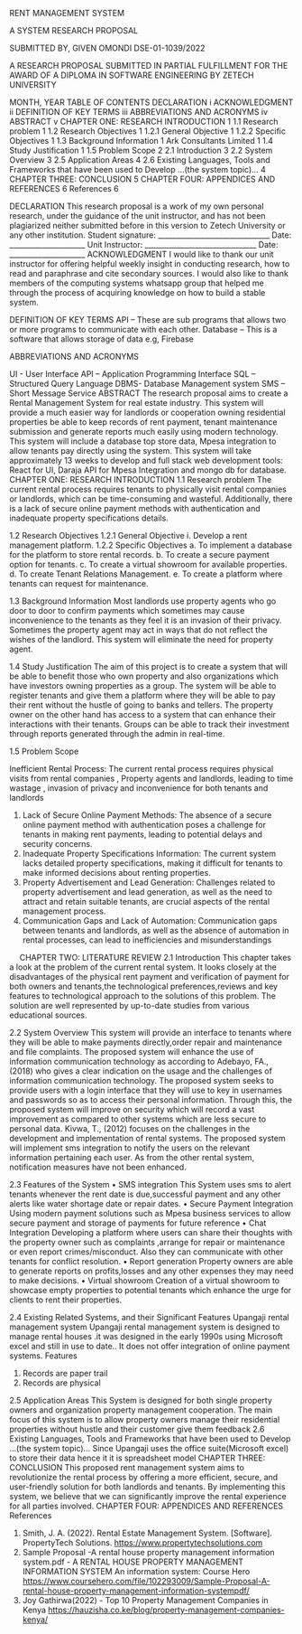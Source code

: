 RENT MANAGEMENT  SYSTEM

A SYSTEM RESEARCH PROPOSAL






SUBMITTED BY,
GIVEN OMONDI
DSE-01-1039/2022
 





A RESEARCH PROPOSAL SUBMITTED IN PARTIAL FULFILLMENT FOR THE AWARD OF A DIPLOMA IN SOFTWARE ENGINEERING BY ZETECH UNIVERSITY






MONTH, YEAR 
TABLE OF CONTENTS
DECLARATION	i
ACKNOWLEDGMENT	ii
DEFINITION OF KEY TERMS	iii
ABBREVIATIONS AND ACRONYMS	iv
ABSTRACT	v
CHAPTER ONE: RESEARCH INTRODUCTION	1
1.1 Research problem	1
1.2 Research Objectives	1
1.2.1 General Objective	1
1.2.2 Specific Objectives	1
1.3 Background Information	1
Ark Consultants Limited	1
1.4 Study Justification	1
1.5 Problem Scope	2
2.1 Introduction	3
2.2 System Overview	3
2.5 Application Areas	4
2.6 Existing Languages, Tools and Frameworks that have been used to Develop …(the system topic)…	4
CHAPTER THREE: CONCLUSION	5
CHAPTER FOUR: APPENDICES AND REFERENCES	6
References	6
 
DECLARATION
This research proposal is a work of my own personal research, under the guidance of the unit instructor, and has not been plagiarized neither submitted before in this version to Zetech University or any other institution.
Student signature: _______________________________	Date: _____________________
Unit Instructor:     _______________________________	Date: _____________________ 
ACKNOWLEDGMENT
I would  like to thank our unit instructor for offering helpful weekly insight in conducting research, how to read and paraphrase and cite secondary sources. I would also like to thank members of the computing systems whatsapp group that helped me through the process of acquiring knowledge on how to build a stable system.











 
DEFINITION OF KEY TERMS
API – These are sub programs that allows two or more programs to communicate with each other.
Database – This is a software that allows storage of data e.g,  Firebase







     
ABBREVIATIONS AND ACRONYMS

UI -  User Interface
API – Application Programming Interface 
SQL – Structured Query Language
DBMS- Database Management system
SMS – Short Message Service 
ABSTRACT
The research proposal aims to create a Rental Management System for real estate industry. This system will provide a much easier way for landlords or cooperation owning residential properties be able to keep records of rent payment, tenant maintenance  submission and generate reports much easily using modern technology. This system will include a database top store data, Mpesa integration to allow tenants pay directly using the system. This system will take approximately  13 weeks to develop and full stack web development tools: React for UI, Daraja API for Mpesa Integration and mongo db for database. 
CHAPTER ONE: RESEARCH INTRODUCTION
1.1	Research problem
The current rental process requires tenants to physically visit rental companies or landlords, which can be time-consuming and wasteful. Additionally, there is a lack of secure online payment methods with authentication and inadequate property specifications details.

1.2	Research Objectives
1.2.1	General Objective
i.	Develop a rent management platform.
1.2.2	Specific Objectives
a.	To implement  a database for the platform to store rental records.
b.	To create a secure payment option for tenants.
c.	To create a virtual showroom for available properties.
d.	To create Tenant Relations Management.
e.	To create a platform where tenants can request for maintenance.

1.3	Background Information
Most landlords use property agents who go door to door to confirm payments which sometimes may cause inconvenience to the tenants as they feel it is an invasion of their privacy. Sometimes the property agent may act in ways that do not reflect the wishes of the landlord. This system will eliminate the need for property agent. 


1.4	Study Justification
The aim of this project is to create a system that will be able to benefit those who own property and also organizations which have investors owning properties as a group. The system will be able to register tenants and give them a platform where they will be able to pay their rent without the hustle of going to banks and tellers. The property owner on the other hand has access to a system that  can enhance their interactions with their tenants. Groups can be able to track their investment through reports generated through the admin in real-time. 

1.5	Problem Scope

Inefficient Rental Process: The current rental process requires physical visits from rental companies , Property agents and  landlords, leading to time wastage , invasion of privacy and  inconvenience for both tenants and landlords
1.	Lack of Secure Online Payment Methods: The absence of a secure online payment method with authentication poses a challenge for tenants in making rent payments, leading to potential delays and security concerns.
2.	Inadequate Property Specifications Information: The current system lacks detailed property specifications, making it difficult for tenants to make informed decisions about renting properties.
3.	Property Advertisement and Lead Generation: Challenges related to property advertisement and lead generation, as well as the need to attract and retain suitable tenants, are crucial aspects of the rental management process.
4.	Communication Gaps and Lack of Automation: Communication gaps between tenants and landlords, as well as the absence of automation in rental processes, can lead to inefficiencies and misunderstandings 

 
CHAPTER TWO: LITERATURE REVIEW
2.1 Introduction
This chapter takes a look at the problem of the current rental system. It looks closely at the disadvantages of the physical rent payment and verification of payment for both owners and tenants,the technological preferences,reviews and key features to technological approach to the solutions of this problem. The solution are well represented by up-to-date studies from various  educational sources.


2.2 System Overview
This system will provide an interface to tenants where they will be able to make payments directly,order repair and maintenance and file complaints. The proposed system will enhance the use of information communication technology as according to Adebayo, FA., (2018) who gives a clear indication on the usage and the challenges of information communication technology. The proposed system seeks to provide users with a login interface that they will use to key in usernames and passwords so as to access their personal information. Through this, the proposed system will improve on security which will record a vast improvement as compared to other systems which are less secure to personal data. Kivwa, T., (2012) focuses on the challenges in the development and implementation of rental systems. The proposed system will implement sms integration  to notify the users on the relevant information pertaining each user. As from the other rental system, notification measures have not been enhanced. 

2.3 Features of the System
•	SMS integration
This System uses sms to alert tenants whenever the rent date is due,successful payment and any other alerts like water shortage date or repair dates.
•	Secure Payment Integration
Using modern payment solutions such as Mpesa business services to allow secure payment and storage of payments for future reference
•	Chat Integration 
Developing a platform where users can share their thoughts with the property owner such as complaints ,arrange for repair or maintenance or even report crimes/misconduct. Also they can communicate with other tenants for conflict resolution.
•	Report generation
Property owners are able to generate reports on profits,losses and any other expenses they may need to make decisions.
•	Virtual showroom
Creation of a virtual showroom to showcase empty properties to potential tenants which enhance the urge for clients to rent their properties. 

2.4 Existing Related Systems, and their Significant Features
Upangaji rental management system
Upangaji rental management system is designed to manage rental houses .it was designed in the early 1990s using Microsoft excel and still in use to date.. It does not offer integration of online payment systems.
Features
1.	Records are  paper trail
2.	Records are physical

2.5 Application Areas
This System is designed for both single property owners and organization property management cooperation.
The main focus of this system is to allow property owners manage their residential properties without hustle and their customer give them feedback 
2.6 Existing Languages, Tools and Frameworks that have been used to Develop …(the system topic)…
Since Upangaji uses the office suite(Microsoft excel) to store their data hence it it is spreadsheet model 
CHAPTER THREE: CONCLUSION
This proposed rent management system aims to revolutionize the rental process by offering a more efficient, secure, and user-friendly solution for both landlords and tenants. By implementing this system, we believe that we can significantly improve the rental experience for all parties involved. 
CHAPTER FOUR: APPENDICES AND REFERENCES
References
1.	Smith, J. A. (2022). Rental Estate Management System. [Software]. PropertyTech Solutions. https://www.propertytechsolutions.com
2.	Sample Proposal -A rental house property management information system.pdf - A RENTAL HOUSE PROPERTY MANAGEMENT INFORMATION SYSTEM An information system: Course Hero https://www.coursehero.com/file/102293009/Sample-Proposal-A-rental-house-property-management-information-systempdf/
3.	Joy Gathirwa(2022) - Top 10 Property Management Companies in Kenya https://hauzisha.co.ke/blog/property-management-companies-kenya/







